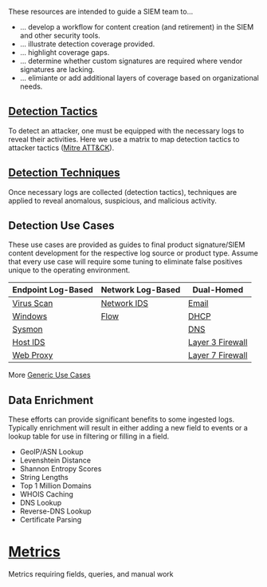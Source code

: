 These resources are intended to guide a SIEM team to...
* ... develop a workflow for content creation (and retirement) in the SIEM and other security tools.
* ... illustrate detection coverage provided.
* ... highlight coverage gaps.
* ... determine whether custom signatures are required where vendor signatures are lacking.
* ... elimiante or add additional layers of coverage based on organizational needs.


## [Detection Tactics](/Detection-Tactics.md)

To detect an attacker, one must be equipped with the necessary logs to reveal their activities. Here we use a matrix to map detection tactics to attacker tactics ([Mitre ATT&CK](https://attack.mitre.org/)).


## [Detection Techniques](/Detection-Techniques.md)

Once necessary logs are collected (detection tactics), techniques are applied to reveal anomalous, suspicious, and malicious activity.


## Detection Use Cases

These use cases are provided as guides to final product signature/SIEM content development for the respective log source or product type. Assume that every use case will require some tuning to eliminate false positives unique to the operating environment.

| Endpoint Log-Based          | Network Log-Based              | Dual-Homed                              |
| --------------------------- | ------------------------------ | --------------------------------------- |
| [Virus Scan](/VirusScan.md) | [Network IDS](/Network-IDS.md) | [Email](/Email.md)                      |
| [Windows](/Windows.md)      | [Flow](/Flow.md)               | [DHCP](/DHCP.md)                        |
| [Sysmon](/Sysmon.md)        |                                | [DNS](/DNS.md)                          |
| [Host IDS](/Host-IDS.md)    |                                | [Layer 3 Firewall](/Layer3-Firewall.md) |
| [Web Proxy](/Web-Proxy.md)  |                                | [Layer 7 Firewall](/Layer7-Firewall.md) |

More [Generic Use Cases](/Generic-Use-Cases.md)

## Data Enrichment

These efforts can provide significant benefits to some ingested logs. Typically enrichment will result in either adding a new field to events or a lookup table for use in filtering or filling in a field.

- GeoIP/ASN Lookup
- Levenshtein Distance
- Shannon Entropy Scores
- String Lengths
- Top 1 Million Domains
- WHOIS Caching
- DNS Lookup
- Reverse-DNS Lookup
- Certificate Parsing

# [Metrics](/Metrics.md)
 Metrics requiring fields, queries, and manual work